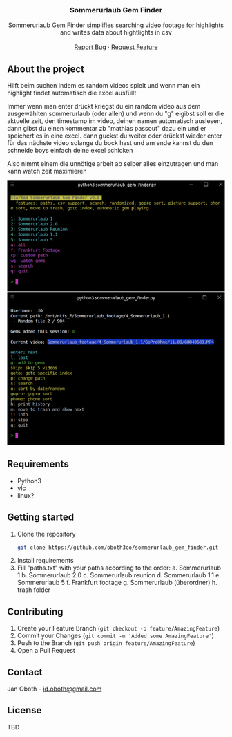 <!-- PROJECT LOGO -->
<br />
<p align="center">

  <h3 align="center">Sommerurlaub Gem Finder</h3>

  <p align="center">
    Sommerurlaub Gem Finder simplifies searching video footage for highlights and writes data about hightlights in csv
    <br />
    <br />
    <a href="https://github.com/Djamal-Sadaghiani/evergreen/issues">Report Bug</a>
    ·
    <a href="https://github.com/Djamal-Sadaghiani/evergreen/issues">Request Feature</a>
  </p>
</p>

## About the project

Hilft beim suchen indem es random videos spielt und wenn man ein highlight findet automatisch die excel ausfüllt

Immer wenn man enter drückt kriegst du ein random video aus dem ausgewählten sommerurlaub (oder allen) und wenn du "g" eigibst soll er die aktuelle zeit, den timestamp im video, deinen namen automatisch auslesen, dann gibst du einen kommentar zb "mathias passout" dazu ein und er speichert es in eine excel. dann guckst du weiter oder drückst wieder enter für das nächste video solange du bock hast und am ende kannst du den schneide boys einfach deine excel schicken

Also nimmt einem die unnötige arbeit ab selber alles einzutragen und man kann watch zeit maximieren

![Screenshot](Screenshot1.png)
![Screenshot](Screenshot2.png)

## Requirements

- Python3
- vlc
- linux?

## Getting started

1. Clone the repository
   ```sh
   git clone https://github.com/oboth3co/sommerurlaub_gem_finder.git
   ```
2. Install requirements
3. Fill "paths.txt" with your paths according to the order:
   a. Sommerurlaub 1
   b. Sommerurlaub 2.0
   c. Sommerurlaub reunion
   d. Sommerurlaub 1.1
   e. Sommerurlaub 5
   f. Frankfurt footage
   g. Sommerurlaub (überordner)
   h. trash folder

<!-- CONTRIBUTING -->

## Contributing

1. Create your Feature Branch (`git checkout -b feature/AmazingFeature`)
2. Commit your Changes (`git commit -m 'Added some AmazingFeature'`)
3. Push to the Branch (`git push origin feature/AmazingFeature`)
4. Open a Pull Request

## Contact

Jan Oboth - jd.oboth@gmail.com

<!-- LICENSE -->

## License

TBD

<!-- MARKDOWN LINKS & IMAGES -->
<!-- https://www.markdownguide.org/basic-syntax/#reference-style-links -->
